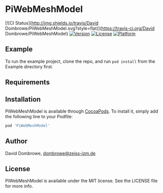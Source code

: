 # PiWebMeshModel

[![CI Status](http://img.shields.io/travis/David Dombrowe/PiWebMeshModel.svg?style=flat)](https://travis-ci.org/David Dombrowe/PiWebMeshModel)
[![Version](https://img.shields.io/cocoapods/v/PiWebMeshModel.svg?style=flat)](http://cocoapods.org/pods/PiWebMeshModel)
[![License](https://img.shields.io/cocoapods/l/PiWebMeshModel.svg?style=flat)](http://cocoapods.org/pods/PiWebMeshModel)
[![Platform](https://img.shields.io/cocoapods/p/PiWebMeshModel.svg?style=flat)](http://cocoapods.org/pods/PiWebMeshModel)

## Example

To run the example project, clone the repo, and run `pod install` from the Example directory first.

## Requirements

## Installation

PiWebMeshModel is available through [CocoaPods](http://cocoapods.org). To install
it, simply add the following line to your Podfile:

```ruby
pod 'PiWebMeshModel'
```

## Author

David Dombrowe, dombrowe@zeiss-izm.de

## License

PiWebMeshModel is available under the MIT license. See the LICENSE file for more info.
